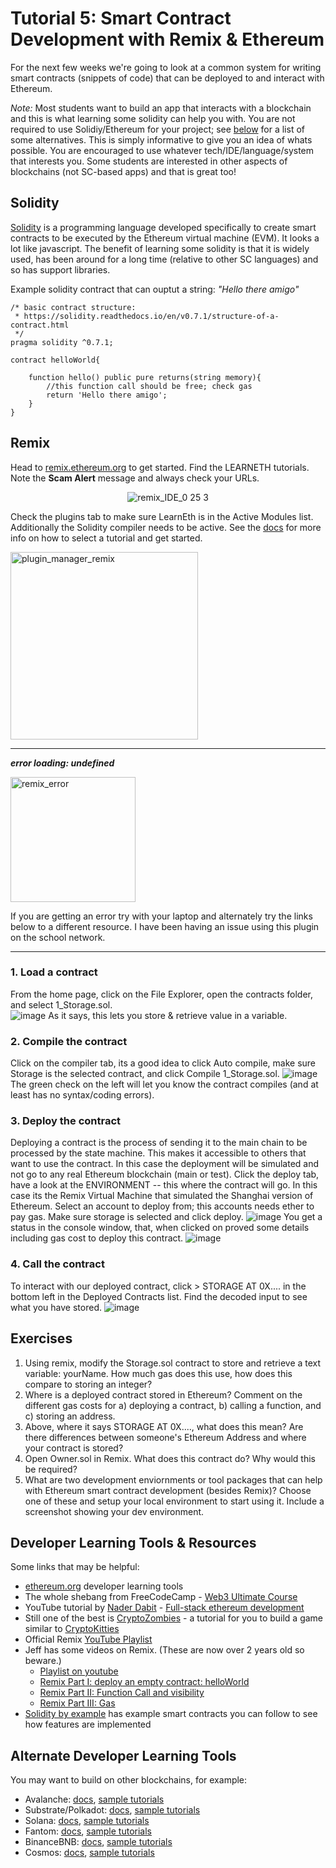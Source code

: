 # Tutorial 5: Smart Contract Development with Remix & Ethereum

For the next few weeks we're going to look at a common system for writing smart contracts (snippets of code) that can be deployed to and interact with Ethereum. 

*Note:* Most students want to build an app that interacts with a blockchain and this is what learning some solidity can help you with. You are not required to use Solidiy/Ethereum for your project; see [below](#alternate-developer-learning-tools) for a list of some alternatives. This is simply informative to give you an idea of whats possible. You are encouraged to use whatever tech/IDE/language/system that interests you. Some students are interested in other aspects of blockchains (not SC-based apps) and that is great too! 

## Solidity
[Solidity](https://docs.soliditylang.org) is a programming language developed specifically to create smart contracts to be executed by the Ethereum virtual machine (EVM). It looks a lot like javascript. The benefit of learning some solidity is that it is widely used, has been around for a long time (relative to other SC languages) and so has support libraries.

Example solidity contract that can ouptut a string: *"Hello there amigo"*
```
/* basic contract structure:
 * https://solidity.readthedocs.io/en/v0.7.1/structure-of-a-contract.html
 */
pragma solidity ^0.7.1;

contract helloWorld{

    function hello() public pure returns(string memory){
        //this function call should be free; check gas
        return 'Hello there amigo';
    }
}
```

## Remix
Head to [remix.ethereum.org](https://remix.ethereum.org/) to get started. Find the LEARNETH tutorials. Note the **Scam Alert** message and always check your URLs.

<p align="center"><img width="" alt="remix_IDE_0 25 3" src="https://user-images.githubusercontent.com/39792005/186281481-9131b786-dc75-48ee-88b6-09d66ee63d82.PNG"></p>

Check the plugins tab to make sure LearnEth is in the Active Modules list. Additionally the Solidity compiler needs to be active. See the [docs](https://remix-learneth-plugin.readthedocs.io/en/latest/index.html) for more info on how to select a tutorial and get started.

<p align="left"><img width="300" alt="plugin_manager_remix" src="https://user-images.githubusercontent.com/39792005/186283135-fc0d374a-2c34-4ec5-815b-4c50c5fd29c0.PNG"></p>


---
***error loading: undefined***
<p align="left"><img width="200" alt="remix_error" src="https://user-images.githubusercontent.com/39792005/186282091-0b5edc91-5fad-4831-99c3-221b895c346b.PNG"></p>
If you are getting an error try with your laptop and alternately try the links below to a different resource. I have been having an issue using this plugin on the school network.

---
### 1. Load a contract
From the home page, click on the File Explorer, open the contracts folder, and select 1_Storage.sol.\
![image](https://github.com/millecodex/COMP726/assets/39792005/da6d9a6b-aee1-4d61-956c-7b08ebdf76ed)
As it says, this lets you store & retrieve value in a variable.

### 2. Compile the contract
Click on the compiler tab, its a good idea to click Auto compile, make sure Storage is the selected contract, and click Compile 1_Storage.sol.
![image](https://github.com/millecodex/COMP726/assets/39792005/ce0a130b-7e34-45d6-a97d-e497345570fb)
The green check on the left will let you know the contract compiles (and at least has no syntax/coding errors).

### 3. Deploy the contract
Deploying a contract is the process of sending it to the main chain to be processed by the state machine. This makes it accessible to others that want to use the contract. In this case the deployment will be simulated and not go to any real Ethereum blockchain (main or test).
Click the deploy tab, have a look at the ENVIRONMENT -- this where the contract will go. In this case its the Remix Virtual Machine that simulated the Shanghai version of Ethereum. Select an account to deploy from; this accounts needs ether to pay gas. Make sure storage is selected and click deploy. 
![image](https://github.com/millecodex/COMP726/assets/39792005/4b20b245-2371-4b94-9b5c-c9333523a9cf)
You get a status in the console window, that, when clicked on proved some details including gas cost to deploy this contract.
![image](https://github.com/millecodex/COMP726/assets/39792005/aeb2294e-e2be-4239-9393-31797a3330c0)

### 4. Call the contract
To interact with our deployed contract, click > STORAGE AT 0X.... in the bottom left in the Deployed Contracts list. Find the decoded input to see what you have stored.
![image](https://github.com/millecodex/COMP726/assets/39792005/1e54cbfa-2b45-4329-ac67-1a1eefd01d70)


## Exercises
1. Using remix, modify the Storage.sol contract to store and retrieve a text variable: yourName. How much gas does this use, how does this compare to storing an integer?
2. Where is a deployed contract stored in Ethereum? Comment on the different gas costs for a) deploying a contract, b) calling a function, and c) storing an address.
3. Above, where it says STORAGE AT 0X...., what does this mean? Are there differences between someone's Ethereum Address and where your contract is stored?
4. Open Owner.sol in Remix. What does this contract do? Why would this be required?
5. What are two development enviornments or tool packages that can help with Ethereum smart contract development (besides Remix)? Choose one of these and setup your local environment to start using it. Include a screenshot showing your dev environment.


## Developer Learning Tools & Resources
Some links that may be helpful:
- [ethereum.org](https://ethereum.org/en/developers/learning-tools/) developer learning tools
- The whole shebang from FreeCodeCamp - [Web3 Ultimate Course](https://github.com/smartcontractkit/full-blockchain-solidity-course-js)
- YouTube tutorial by [Nader Dabit](https://github.com/dabit3/full-stack-ethereum) - [Full-stack ethereum development](https://www.youtube.com/watchv=a0osIaAOFSE&ab_channel=NaderDabit)
- Still one of the best is [CryptoZombies](https://cryptozombies.io/) - a tutorial for you to build a game similar to [CryptoKitties](https://www.cryptokitties.co/)
- Official Remix [YouTube Playlist](https://www.youtube.com/@EthereumRemix/videos)
- Jeff has some videos on Remix. (These are now over 2 years old so beware.)
  - [Playlist on youtube](https://www.youtube.com/watch?v=bqyrRS5AN00&list=PLWdMs73ohrSn2ZnaiOQi-3WpVjKXazUkF)
  - [Remix Part I: deploy an empty contract: helloWorld](https://www.youtube.com/watch?v=bqyrRS5AN00)
  - [Remix Part II: Function Call and visibility](https://www.youtube.com/watch?v=dRZIBw-2DO8)
  - [Remix Part III: Gas](https://www.youtube.com/watch?v=BY4o0Qqlh-4)
- [Solidity by example](https://docs.soliditylang.org/en/v0.8.6/solidity-by-example.html) has example smart contracts you can follow to see how features are implemented

## Alternate Developer Learning Tools
You may want to build on other blockchains, for example:
- Avalanche: [docs](https://docs.avax.network/), [sample tutorials](https://docs.avax.network/community/tutorials-contest/2022)
- Substrate/Polkadot: [docs](https://docs.substrate.io/), [sample tutorials](https://wiki.polkadot.network/docs/learn-video-tutorials)
- Solana: [docs](https://docs.solana.com/), [sample tutorials](https://github.com/solana-labs/example-helloworld)
- Fantom: [docs](https://docs.fantom.foundation/), [sample tutorials](https://blog.chain.link/how-to-build-and-deploy-a-smart-contract-on-the-fantom-blockchain/)
- BinanceBNB: [docs](https://docs.bnbchain.org/docs/bnbIntro), [sample tutorials](https://docs.bnbchain.org/docs/bsc-tutorials/)
- Cosmos: [docs](https://docs.cosmos.network/), [sample tutorials](https://tutorials.cosmos.network/)
